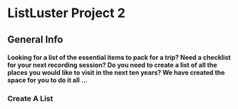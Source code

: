 # ListLuster Project 2

## General Info

#### Looking for a list of the essential items to pack for a trip? Need a checklist for your next recording session? Do you need to create a list of all the places you would like to visit in the next ten years? We have created the space for you to do it all …



### Create A List